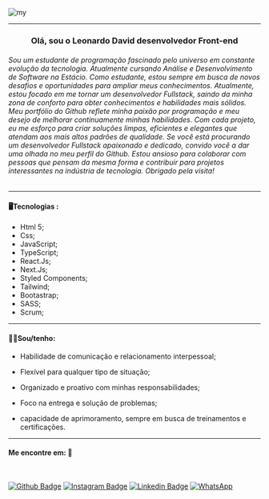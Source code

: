 ![my](https://user-images.githubusercontent.com/104696611/178117839-e49e1295-fb8c-4377-b142-5ec14059d902.gif)

---

<h3 align="center">Olá, sou o Leonardo David desenvolvedor Front-end</h3>



<h6>Sou um estudante de programação fascinado pelo universo em constante evolução da tecnologia. Atualmente cursando Análise e Desenvolvimento de Software na Estácio. Como estudante, estou sempre em busca de novos desafios e oportunidades para ampliar meus conhecimentos. Atualmente, estou focado em me tornar um desenvolvedor Fullstack, saindo da minha zona de conforto para obter conhecimentos e habilidades mais sólidos. Meu portfólio do Github reflete minha paixão por programação e meu desejo de melhorar continuamente minhas habilidades. Com cada projeto, eu me esforço para criar soluções limpas, eficientes e elegantes que atendam aos mais altos padrões de qualidade. Se você está procurando um desenvolvedor Fullstack apaixonado e dedicado, convido você a dar uma olhada no meu perfil do Github. Estou ansioso para colaborar com pessoas que pensam da mesma forma e contribuir para projetos interessantes na indústria de tecnologia. Obrigado pela visita!</h6>	



---

#### 🖥️Tecnologias :
- Html 5;
- Css;
- JavaScript;
- TypeScript;
- React.Js;
- Next.Js;
- Styled Components;
- Tailwind;
- Bootastrap;
- SASS;
- Scrum;



---

<h4>👨‍💻Sou/tenho:</h4>

- Habilidade de comunicação e relacionamento interpessoal;

- Flexível para qualquer tipo de situação;

- Organizado e proativo com minhas responsabilidades;

- Foco na entrega e solução de problemas;

- capacidade de aprimoramento, sempre em busca de treinamentos  e certificações.


---

<h4>Me encontre em: 🔗</h4>

​                                                                                            

[![Github Badge](https://img.shields.io/badge/-Facebook-blue?style=for-the-badge&logo=Facebook&logoColor=white&link=https://github.com/leoodaviid)](https://www.facebook.com/Leoodaviid) [![Instagram Badge](https://img.shields.io/badge/-instagram-red?style=for-the-badge&logo=instagram&logoColor=white&link=https://github.com/leoodaviid)](https://instagram.com/leoodaviid?igshid=YmMyMTA2M2Y=)  [![ Linkedin Badge ](https://img.shields.io/badge/-Linkedin-blue?style=for-the-badge&logo=Linkedin&logoColor=white&link=https://github.com/leoodaviid)](https://www.linkedin.com/in/leoodaviid/) [![WhatsApp](https://img.shields.io/badge/WhatsApp-25D366?style=for-the-badge&logo=whatsapp&logoColor=white&link=https://github.com/leoodaviid)](https://wa.me/5588997041704)











